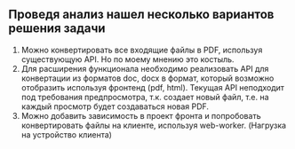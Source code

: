 ## Проведя анализ нашел несколько вариантов решения задачи
1) Можно конвертировать все входящие файлы в PDF, используя существующую API. Но по моему мнению это костыль. 
2) Для расширения функционала необходимо реализовать API для конвертации из форматов doc, docx в формат, который возможно отобразить используя фронтенд (pdf, html). Текущая API неподходит под требования предпросмотра, т.к. создает новый файл, т.е. на каждый просмотр будет создаваться новая PDF. 
3) Можно добавить зависимость в проект фронта и попробовать конвертировать файлы на клиенте, используя  web-worker. (Нагрузка на устройство клиента)